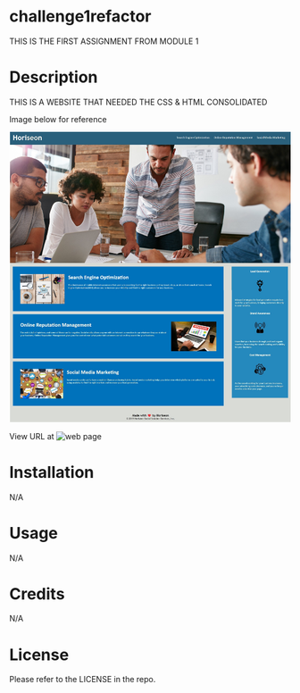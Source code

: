 # challenge1refactor
THIS IS THE FIRST ASSIGNMENT FROM MODULE 1


# Description

THIS IS A WEBSITE THAT NEEDED THE CSS & HTML CONSOLIDATED 

Image below for reference

![screenshot](assets/images/screenshot1.jpg)

View URL at ![web page](https://micci11.github.io/challenge1refactor/)

# Installation

N/A

# Usage

N/A

# Credits

N/A

# License

Please refer to the LICENSE in the repo.
